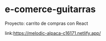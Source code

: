# e-comerce-guitarras
Proyecto: carrito de compras con React

link:https://melodic-alpaca-c16171.netlify.app/

